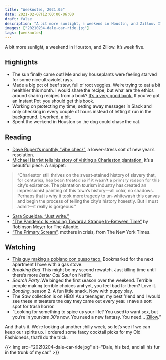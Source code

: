 ```yaml
---
title: "Weeknotes, 2021.05"
date: 2021-02-07T12:00:00-06:00
draft: false
description: "A bit more sunlight, a weekend in Houston, and Zillow. It’s week five."
images: ["20210204-dale-car-ride.jpg"]
tags: [weeknotes]
---
```


A bit more sunlight, a weekend in Houston, and Zillow. It’s week five.

## Highlights
- The sun finally came out! Me and my houseplants were feeling starved for some nice ultraviolet rays.
- Made a big pot of beef stew, full of root veggies. We’re trying to eat a bit healthier this month. I would share the recipe, but what are the ethics around sharing recipes from a book? [It’s a very good book.](https://www.goodreads.com/book/show/35503980-the-essential-instant-pot-cookbook) If you’ve got an Instant Pot, you should get this book.
- Working on protecting my time; setting away messages in Slack and only checking in every couple of hours instead of letting it run in the background. It worked, a bit.
- Spent the weekend in Houston so the dog could chase the cat.

## Reading
- [Dave Rupert’s monthly “vibe check”](https://daverupert.com/2021/02/vibe-check-1/), a lower-stress sort of new year’s resolution.
- [Michael Harriot tells his story of visiting a Charleston plantation.](https://www.americanway.com/articles/what-happens-when-the-descendant-of-an-enslaved-person-tours-charleston-plantations/) It’s a beautiful piece. A snippet:
> “Charleston still thrives on the sweat-stained history of slavery that, for centuries, has been treated as if it wasn’t a primary reason for this city’s existence. The plantation tourism industry has created an impressionist painting of this town’s history—all color, no shadows. Perhaps that is why it took more tragedy to un-whitewash this canvas and begin the process of telling the city’s history honestly. But I must admit—it really is gorgeous.”
- [Sara Soueidan, “Just write.”](https://www.sarasoueidan.com/desk/just-write/)
- [“The Pandemic Is Heading Toward a Strange In-Between Time”](https://www.theatlantic.com/health/archive/2021/02/will-there-be-another-surge-spring-mystery/617900/) by Robinson Meyer for The Atlantic.
- [“The Primary Scream”](https://www.nytimes.com/interactive/2021/02/04/parenting/working-moms-coronavirus.html), mothers in crisis, from The New York Times.



## Watching
- [This guy making a poblano con queso taco.](https://www.youtube.com/watch?v=YtkyC2Ctz6E) Bookmarked for the next apartment I have with a gas stove.
- *Breaking Bad*. This might be my second rewatch. Just killing time until there’s more *Better Call Saul* on Netflix.
- *Search Party*. We binged the first season over the weekend. Terrible people making terrible choices and yet, you feel bad for them? Love it.
- *Bonding*, season 2. A fun little snack. Now with puppy play.
- The *Saw* collection is on HBO! As a teenager, my best friend and I would see these in theaters the day they came out every year. I have a soft spot for trash horror.
- “Looking for something to spice up your life? You used to want sex, but you’re in your *late 30’s* now. You need a new fantasy. You need… [Zillow](https://www.youtube.com/watch?v=yEfsaXDX0UQ).”

And that’s it. We’re looking at another chilly week, so let’s see if we can keep our spirits up. I ordered some fancy cocktail picks for my Old Fashioneds, that’ll do the trick.

{{< img src="20210204-dale-car-ride.jpg" alt="Dale, his bed, and all his fur in the trunk of my car." >}}